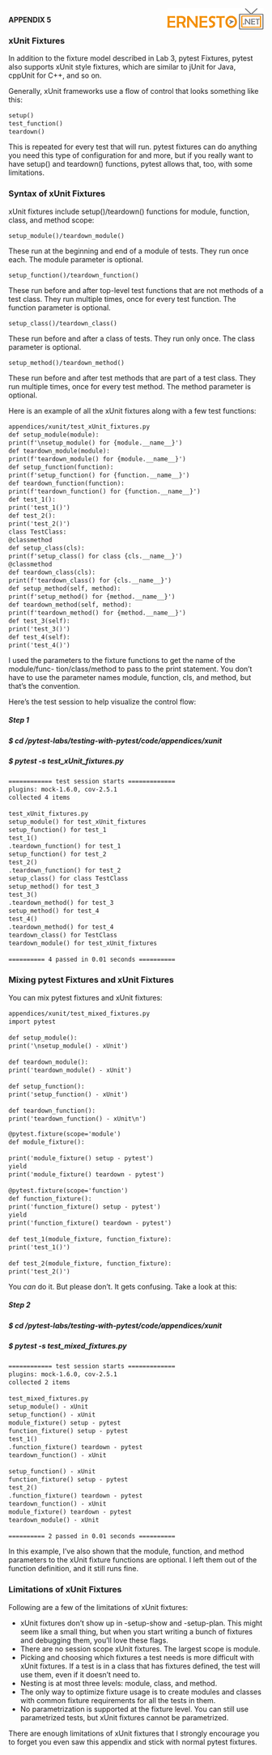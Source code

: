 <img align="right" src="../logo.png">


**APPENDIX 5**

### xUnit Fixtures

In addition to the fixture model described in Lab 3, pytest Fixtures, pytest also supports xUnit style fixtures, which are similar to jUnit
for Java, cppUnit for C++, and so on.

Generally, xUnit frameworks use a flow of control that looks something
like this:

```
setup()
test_function()
teardown()
```

This is repeated for every test that will run. pytest fixtures can do anything you
need this type of configuration for and more, but if you really want to have setup()
and teardown() functions, pytest allows that, too, with some limitations.

### Syntax of xUnit Fixtures

xUnit fixtures include setup()/teardown() functions for module, function, class,
and method scope:

```
setup_module()/teardown_module()
```

These run at the beginning and end of a module of tests. They run once
each. The module parameter is optional.

```
setup_function()/teardown_function()
```
These run before and after top-level test functions that are not methods
of a test class. They run multiple times, once for every test function. The
function parameter is optional.

```
setup_class()/teardown_class()
```
These run before and after a class of tests. They run only once. The class
parameter is optional.

```
setup_method()/teardown_method()
```
These run before and after test methods that are part of a test class. They
run multiple times, once for every test method. The method parameter is
optional.


Here is an example of all the xUnit fixtures along with a few test functions:

```
appendices/xunit/test_xUnit_fixtures.py
def setup_module(module):
print(f'\nsetup_module() for {module.__name__}')
def teardown_module(module):
print(f'teardown_module() for {module.__name__}')
def setup_function(function):
print(f'setup_function() for {function.__name__}')
def teardown_function(function):
print(f'teardown_function() for {function.__name__}')
def test_1():
print('test_1()')
def test_2():
print('test_2()')
class TestClass:
@classmethod
def setup_class(cls):
print(f'setup_class() for class {cls.__name__}')
@classmethod
def teardown_class(cls):
print(f'teardown_class() for {cls.__name__}')
def setup_method(self, method):
print(f'setup_method() for {method.__name__}')
def teardown_method(self, method):
print(f'teardown_method() for {method.__name__}')
def test_3(self):
print('test_3()')
def test_4(self):
print('test_4()')
```

I used the parameters to the fixture functions to get the name of the module/func-
tion/class/method to pass to the print statement. You don’t have to use the
parameter names module, function, cls, and method, but that’s the convention.


Here’s the test session to help visualize the control flow:


##### Step 1


##### $ cd /pytest-labs/testing-with-pytest/code/appendices/xunit

##### $ pytest -s test_xUnit_fixtures.py

```
============ test session starts =============
plugins: mock-1.6.0, cov-2.5.1
collected 4 items

test_xUnit_fixtures.py
setup_module() for test_xUnit_fixtures
setup_function() for test_1
test_1()
.teardown_function() for test_1
setup_function() for test_2
test_2()
.teardown_function() for test_2
setup_class() for class TestClass
setup_method() for test_3
test_3()
.teardown_method() for test_3
setup_method() for test_4
test_4()
.teardown_method() for test_4
teardown_class() for TestClass
teardown_module() for test_xUnit_fixtures

========== 4 passed in 0.01 seconds ==========
```

### Mixing pytest Fixtures and xUnit Fixtures

You can mix pytest fixtures and xUnit fixtures:

```
appendices/xunit/test_mixed_fixtures.py
import pytest

def setup_module():
print('\nsetup_module() - xUnit')

def teardown_module():
print('teardown_module() - xUnit')

def setup_function():
print('setup_function() - xUnit')

def teardown_function():
print('teardown_function() - xUnit\n')
```


```
@pytest.fixture(scope='module')
def module_fixture():

print('module_fixture() setup - pytest')
yield
print('module_fixture() teardown - pytest')

@pytest.fixture(scope='function')
def function_fixture():
print('function_fixture() setup - pytest')
yield
print('function_fixture() teardown - pytest')

def test_1(module_fixture, function_fixture):
print('test_1()')

def test_2(module_fixture, function_fixture):
print('test_2()')
```

You _can_ do it. But please don’t. It gets confusing. Take a look at this:


##### Step 2


##### $ cd /pytest-labs/testing-with-pytest/code/appendices/xunit

##### $ pytest -s test_mixed_fixtures.py

```
============ test session starts =============
plugins: mock-1.6.0, cov-2.5.1
collected 2 items

test_mixed_fixtures.py
setup_module() - xUnit
setup_function() - xUnit
module_fixture() setup - pytest
function_fixture() setup - pytest
test_1()
.function_fixture() teardown - pytest
teardown_function() - xUnit

setup_function() - xUnit
function_fixture() setup - pytest
test_2()
.function_fixture() teardown - pytest
teardown_function() - xUnit
module_fixture() teardown - pytest
teardown_module() - xUnit

========== 2 passed in 0.01 seconds ==========
```

In this example, I’ve also shown that the module, function, and method parameters
to the xUnit fixture functions are optional. I left them out of the function
definition, and it still runs fine.


### Limitations of xUnit Fixtures

Following are a few of the limitations of xUnit fixtures:

- xUnit fixtures don’t show up in -setup-show and -setup-plan. This might seem
    like a small thing, but when you start writing a bunch of fixtures and
    debugging them, you’ll love these flags.
- There are no session scope xUnit fixtures. The largest scope is module.
- Picking and choosing which fixtures a test needs is more difficult with
    xUnit fixtures. If a test is in a class that has fixtures defined, the test will
    use them, even if it doesn’t need to.
- Nesting is at most three levels: module, class, and method.
- The only way to optimize fixture usage is to create modules and classes
    with common fixture requirements for all the tests in them.
- No parametrization is supported at the fixture level. You can still use
    parametrized tests, but xUnit fixtures cannot be parametrized.

There are enough limitations of xUnit fixtures that I strongly encourage you
to forget you even saw this appendix and stick with normal pytest fixtures.


